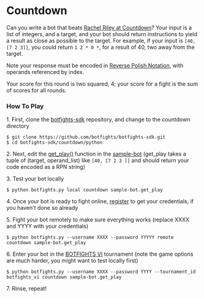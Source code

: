Countdown
=========

Can you write a bot that beats [Rachel Riley at Countdown](https://www.youtube.com/watch?v=ZjCbWg4ZUAY)? Your input is a list of integers, and a target, and your bot should return instructions to yield a result as close as possible to the target. For example, if your input is `[40, [7 2 3]]`, you could return `1 2 * 0 *`, for a result of 40, two away from the target.

Note your response must be encoded in [Reverse Polish Notation](https://en.wikipedia.org/wiki/Reverse_Polish_notation), with operands referenced by index.

Your score for this round is two squared, 4; your score for a fight is the sum of scores for all rounds.

### How To Play

1\. First, clone the [botfights-sdk](https://github.com/botfights/botfights-sdk) repository, and change to the countdown directory

    $ git clone https://github.com/botfights/botfights-sdk.git
    $ cd botfights-sdk/countdown/python

2\. Next, edit the [get\_play()](https://github.com/botfights/botfights-sdk/blob/main/countdown/python/sample-bot.py#L33) function in the [sample-bot](https://github.com/botfights/botfights-sdk/blob/main/countdown/sample-bot.py) (get\_play takes a tuple of (target, operand\_list) like `[40, [7 2 3 ]]` and should return your code encoded as a RPN string)

3\. Test your bot locally

    $ python botfights.py local countdown sample-bot.get_play

4\. Once your bot is ready to fight online, [register](https://botfights.ai/register) to get your credentials, if you haven't done so already

5\. Fight your bot remotely to make sure everything works (replace XXXX and YYYY with your credentials)

    $ python botfights.py --username XXXX --password YYYYY remote countdown sample-bot.get_play

6\. Enter your bot in the [BOTFIGHTS VI](https://botfights.ai/tournament/botfights_vi) tournament (note the game options are much harder, you might want to test locally first)

    $ python botfights.py --username XXXX --password YYYY --tournament_id botfights_vi countdown sample-bot.get_play

7\. Rinse, repeat!

